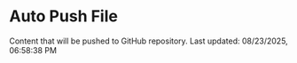 # Auto Push File

Content that will be pushed to GitHub repository.
Last updated: 08/23/2025, 06:58:38 PM